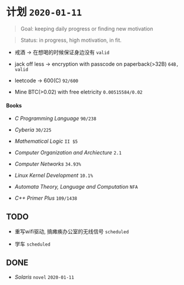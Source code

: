 # 计划 `2020-01-11`

>Goal: keeping daily progress or finding new motivation

>Status: in progress, high motivation, in fit.

* 戒酒 -> 在想喝的时候保证身边没有 `valid`

* jack off less -> encryption with passcode on paperback(>32B) `64B, valid`

* leetcode -> 600(C) `92/600`

* Mine BTC(>0.02) with free eletricity `0.00515584/0.02`

#### Books

* *C Programming Language* `90/238`

* *Cyberia* `30/225`

* *Mathematical Logic* `II $5`

* *Computer Organization and Archiecture* `2.1`

* *Computer Networks* `34.93%`

* *Linux Kernel Development* `10.1%`

* *Automata Theory, Language and Computation* `NFA`

* *C++ Primer Plus* `109/1438`

## TODO

* 重写wifi驱动, 搞瘫痪办公室的无线信号 `scheduled`

* 学车 `scheduled`

## DONE

* *Solaris* `novel` `2020-01-11`
